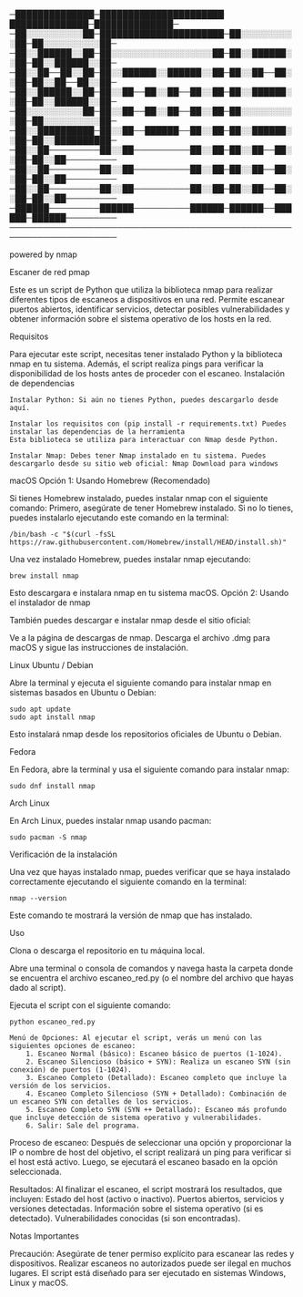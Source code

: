  ─██████████████─██████████████████████ ██████████████─██████████████─
 ─██░░░░░░░░░░██─██████████████████████─██░░░░░░░░░░██─██░░░░░░░░░░██─
 ─██░░██████░░██─██░░░░░░░░░░░░░░░░░░██─██░░██████░░██─██░░██████░░██─
 ─██░░██──██░░██─██░░██████░░██████░░██─██░░██──██░░██─██░░██──██░░██─
 ─██░░██████░░██─██░░██──██░░██──██░░██─██░░██████░░██─██░░██████░░██─
 ─██░░░░░░░░░░██─██░░██──██░░██──██░░██─██░░░░░░░░░░██─██░░░░░░░░░░██─
 ─██░░██████████─██░░██──██████──██░░██─██░░██████░░██─██░░██████████─
 ─██░░██─────────██░░██──────────██░░██─██░░██──██░░██─██░░██─────────
 ─██░░██─────────██░░██──────────██░░██─██░░██──██░░██─██░░██─────────
 ─██░░██─────────██░░██──────────██░░██─██░░██──██░░██─██░░██─────────
 ─██████─────────██████──────────██████─██████──██████─██████─────────
 ─────────────────────────────────────────────────────────────────────
        
   powered by nmap




   

   
          
Escaner de red pmap

Este es un script de Python que utiliza la biblioteca nmap para realizar diferentes tipos de escaneos a dispositivos en una red. Permite escanear puertos abiertos, identificar servicios, detectar posibles vulnerabilidades y obtener información sobre el sistema operativo de los hosts en la red.


Requisitos

Para ejecutar este script, necesitas tener instalado Python y la biblioteca nmap en tu sistema. Además, el script realiza pings para verificar la disponibilidad de los hosts antes de proceder con el escaneo.
Instalación de dependencias

    Instalar Python: Si aún no tienes Python, puedes descargarlo desde aquí.

    Instalar los requisitos con (pip install -r requirements.txt) Puedes instalar las dependencias de la herramienta 
    Esta biblioteca se utiliza para interactuar con Nmap desde Python.

    Instalar Nmap: Debes tener Nmap instalado en tu sistema. Puedes descargarlo desde su sitio web oficial: Nmap Download para windows 

macOS
Opción 1: Usando Homebrew (Recomendado)

Si tienes Homebrew instalado, puedes instalar nmap con el siguiente comando:
 Primero,  asegúrate de tener Homebrew instalado. Si no lo tienes, puedes instalarlo ejecutando este comando en la terminal:

    /bin/bash -c "$(curl -fsSL https://raw.githubusercontent.com/Homebrew/install/HEAD/install.sh)"


Una vez instalado Homebrew, puedes instalar nmap ejecutando:

    brew install nmap

Esto descargara e instalara nmap en tu sistema macOS.
Opción 2: Usando el instalador de nmap

También puedes descargar e instalar nmap desde el sitio oficial:

Ve a la página de descargas de nmap.
Descarga el archivo .dmg para macOS y sigue las instrucciones de instalación.


Linux
Ubuntu / Debian

Abre la terminal y ejecuta el siguiente comando para instalar nmap en sistemas basados en Ubuntu o Debian:

    sudo apt update
    sudo apt install nmap

Esto instalará nmap desde los repositorios oficiales de Ubuntu o Debian.

Fedora

En Fedora, abre la terminal y usa el siguiente comando para instalar nmap:

    sudo dnf install nmap

Arch Linux

En Arch Linux, puedes instalar nmap usando pacman:

    sudo pacman -S nmap

Verificación de la instalación

Una vez que hayas instalado nmap, puedes verificar que se haya instalado correctamente ejecutando el siguiente comando en la terminal:

    nmap --version

Este comando te mostrará la versión de nmap que has instalado.

    
Uso

Clona o descarga el repositorio en tu máquina local.

Abre una terminal o consola de comandos y navega hasta la carpeta donde se encuentra el archivo escaneo_red.py (o el nombre del archivo que hayas dado al script).

Ejecuta el script con el siguiente comando:

    python escaneo_red.py

    Menú de Opciones: Al ejecutar el script, verás un menú con las siguientes opciones de escaneo:
        1. Escaneo Normal (básico): Escaneo básico de puertos (1-1024).
        2. Escaneo Silencioso (básico + SYN): Realiza un escaneo SYN (sin conexión) de puertos (1-1024).
        3. Escaneo Completo (Detallado): Escaneo completo que incluye la versión de los servicios.
        4. Escaneo Completo Silencioso (SYN + Detallado): Combinación de un escaneo SYN con detalles de los servicios.
        5. Escaneo Completo SYN (SYN ++ Detallado): Escaneo más profundo que incluye detección de sistema operativo y vulnerabilidades.
        6. Salir: Sale del programa.

 Proceso de escaneo: Después de seleccionar una opción y proporcionar la IP o nombre de host del objetivo, el script realizará un ping para verificar si el host está activo. Luego, se ejecutará el escaneo basado en la opción seleccionada.

Resultados: Al finalizar el escaneo, el script mostrará los resultados, que incluyen:
        Estado del host (activo o inactivo).
        Puertos abiertos, servicios y versiones detectadas.
        Información sobre el sistema operativo (si es detectado).
        Vulnerabilidades conocidas (si son encontradas).

Notas Importantes

Precaución: Asegúrate de tener permiso explícito para escanear las redes y dispositivos. Realizar escaneos no autorizados puede ser ilegal en muchos lugares.
    El script está diseñado para ser ejecutado en sistemas Windows, Linux y macOS.
